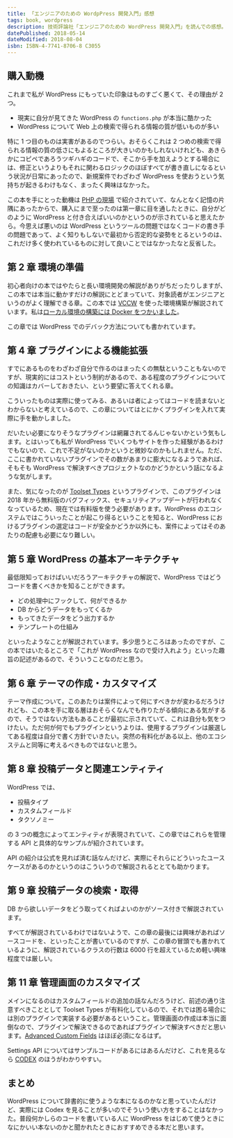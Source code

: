 ```yaml
---
title: 「エンジニアのための WordpPress 開発入門」感想
tags: book, wordpress
description: 技術評論社「エンジニアのための WordPress 開発入門」を読んでの感想。
datePublished: 2018-05-14
dateModified: 2018-08-04
isbn: ISBN-4-7741-8706-8 C3055
---
```


## 購入動機

これまで私が WordPress にもっていた印象はものすごく悪くて、その理由が 2 つ。

- 現実に自分が見てきた WordPress の `functions.php` が本当に酷かった
- WordPress について Web 上の検索で得られる情報の質が低いものが多い

特に 1 つ目のものは実害があるのでつらい。おそらくこれは 2 つめの検索で得られる情報の質の低さにもよるところが大きいのかもしれないけれども、あきらかにコピペであろうツギハギのコードで、そこから手を加えようとする場合には、修正というよりもそれに関わるロジックのほぼすべてが書き直しになるという状況が日常にあったので、新規案件でわざわざ WordPress を使おうという気持ちが起きるわけもなく、まったく興味はなかった。

この本を手にとった動機は [PHP の現場](https://php-genba.shin1x1.com/) で紹介されていて、なんとなく記憶の片隅にあったからで、購入にまで至ったのは第一章に目を通したときに、自分がどのように WordPress と付き合えばいいのかというのが示されていると思えたから。今思えば悪いのは WordPress というツールの問題ではなくコードの書き手の問題であって、よく知りもしないで最初から否定的な姿勢をとるというのは、これだけ多く使われているものに対して良いことではなかったなと反省した。

## 第 2 章 環境の準備

初心者向けの本ではやたらと長い環境開発の解説がありがちだったりしますが、この本では本当に動かすだけの解説にとどまっていて、対象読者がエンジニアというのがよく理解できる章。この本では [VCCW](http://vccw.cc/) を使った環境構築が解説されています。私は[ローカル環境の構築には Docker をつかいました](/blog/wordpress-docker/)。

この章では WordPress でのデバック方法についても書かれています。

## 第 4 章 プラグインによる機能拡張

すでにあるものをわざわざ自分で作るのはまったくの無駄ということもないのですが、現実的にはコストという制約があるので、ある程度のプラグインについての知識はカバーしておきたい、という要望に答えてくれる章。

こういったものは実際に使ってみる、あるいは者によってはコードを読まないとわからないと考えているので、この章についてはとにかくプラグインを入れて実際に手を動かしました。

だいたい必要になりそうなプラグインは網羅されてるんじゃないかという気もします。とはいっても私が WordPress でいくつもサイトを作った経験があるわけでもないので、これで不足がないのかというと微妙なのかもしれません。ただ、ここに書かれていないプラグインでその数があまりに膨大になるようであれば、そもそも WordPress で解決すべきプロジェクトなのかどうかという話になるような気がします。

また、気になったのが [Toolset Types](https://wordpress.org/plugins/types/) というプラグインで、このプラグインは 2018 年から無料版のバグフィックス、セキュリティアップデートが行われなくなっているため、現在では有料版を使う必要があります。WordPress のエコシステムではこういったことが起こり得るということを知ると、WordPress におけるプラグインの選定はコードが安全かどうか以外にも、案件によってはそのあたりの配慮も必要になり難しい。

## 第 5 章 WordPress の基本アーキテクチャ

最低限知っておけばいいだろうアーキテクチャの解説で、WordPress ではどうコードを書くべきかを知ることができます。

- どの処理中にフックして、何ができるか
- DB からどうデータをもってくるか
- もってきたデータをどう出力するか
- テンプレートの仕組み

といったようなことが解説されています。多少思うところはあったのですが、この本ではいたるところで「これが WordPress なので受け入れよう」といった趣旨の記述があるので、そういうことなのだと思う。

## 第 6 章 テーマの作成・カスタマイズ

テーマ作成について。このあたりは案件によって何にすべきかが変わるだろうけれども、この本を手に取る層はおそらくなんでも作りたがる傾向にある気がするので、そうではない方法もあることが最初に示されていて、これは自分も気をつけたい。ただ何が何でもプラグインというよりは、使用するプラグインは厳選してある程度は自分で書く方針でいきたい。突然の有料化がある以上、他のエコシステムと同等に考えるべきものではないと思う。

## 第 8 章 投稿データと関連エンティティ

WordPress では、

- 投稿タイプ
- カスタムフィールド
- タクソノミー

の 3 つの概念によってエンティティが表現されていて、この章ではこれらを管理する API と具体的なサンプルが紹介されています。

API の紹介は公式を見れば済む話なんだけど、実際にそれらにどういったユースケースがあるのかというのはこういうので解説されるととても助かります。

## 第 9 章 投稿データの検索・取得

DB から欲しいデータをどう取ってくればよいのかがソース付きで解説されています。

すべてが解説されているわけではないようで、この章の最後には興味があればソースコードを、といったことが書いているのですが、この章の冒頭でも書かれているように、解説されているクラスの行数は 6000 行を超えているため軽い興味程度では厳しい。

## 第 11 章 管理画面のカスタマイズ

メインになるのはカスタムフィールドの追加の話なんだろうけど、前述の通り注意すべきこととして Toolset Types が有料化しているので、それでは困る場合には別のプラグインで実装する必要があるということ。管理画面の作成は本当に面倒なので、プラグインで解決できるのであればプラグインで解決すべきだと思います。[Advanced Custom Fields](https://www.advancedcustomfields.com/) はほぼ必須になるはず。

Settings API についてはサンプルコードがあるにはあるんだけど、これを見るなら [CODEX](https://codex.wordpress.org/Settings_API) のほうがわかりやすい。

## まとめ

WordPress について辞書的に使うような本になるのかなと思っていたんだけど、実際には Codex を見ることが多いのでそういう使い方をすることはなかった。普段何かしらのコードを書いている人に WordPress をはじめて使うときになにかいい本ないのかと聞かれたときにおすすめできる本だと思います。
